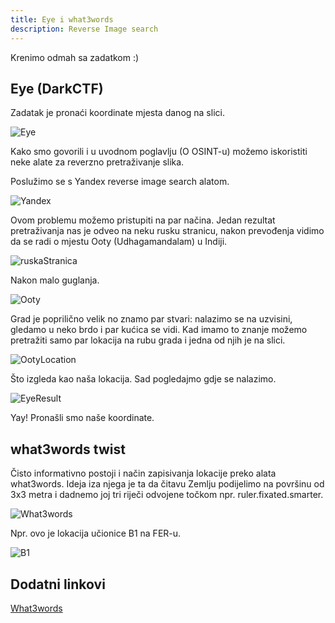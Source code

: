 ```yaml
---
title: Eye i what3words
description: Reverse Image search
---
```


Krenimo odmah sa zadatkom :)

## Eye (DarkCTF)

Zadatak je pronaći koordinate mjesta danog na slici.

![Eye](/images/osint/eye.png)

Kako smo govorili i u uvodnom poglavlju (O OSINT-u) možemo iskoristiti neke alate za reverzno pretraživanje slika.

Poslužimo se s Yandex reverse image search alatom.

![Yandex](/images/osint/yandex.png)

Ovom problemu možemo pristupiti na par načina. Jedan rezultat pretraživanja nas je odveo na neku rusku stranicu, nakon prevođenja vidimo da se radi o mjestu Ooty (Udhagamandalam) u Indiji.

![ruskaStranica](/images/osint/ruskaStranica.png)

Nakon malo guglanja.

![Ooty](/images/osint/ooty.png)

Grad je poprilično velik no znamo par stvari: nalazimo se na uzvisini, gledamo u neko brdo i par kućica se vidi.
Kad imamo to znanje možemo pretražiti samo par lokacija na rubu grada i jedna od njih je na slici.

![OotyLocation](/images/osint/eyeLocation.png)

Što izgleda kao naša lokacija. Sad pogledajmo gdje se nalazimo.

![EyeResult](/images/osint/eyeResult.png)

Yay! Pronašli smo naše koordinate.

## what3words twist

Čisto informativno postoji i način zapisivanja lokacije preko alata what3words. Ideja iza njega je ta da čitavu Zemlju podijelimo na površinu od 3x3 metra i dadnemo joj tri riječi odvojene točkom npr. ruler.fixated.smarter.

![What3words](/images/osint/what3words.png)

Npr. ovo je lokacija učionice B1 na FER-u.

![B1](/images/osint/b1.png)

## Dodatni linkovi

[What3words](https://what3words.com/troubles.ranges.punks)